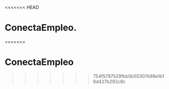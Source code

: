<<<<<<< HEAD
# ConectaEmpleo.
=======
# ConectaEmpleo
>>>>>>> 754f5797529fbb0b50307b98e1b16d427b292c8c
